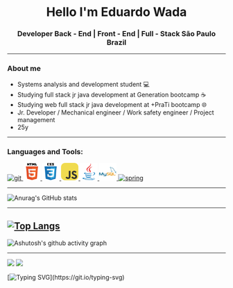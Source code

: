 <h1 align = "center"> Hello  I'm  Eduardo Wada </h1><h3 align = "center">  Developer Back - End | Front - End | Full - Stack  São Paulo  Brazil

---
<h3>About me</h3>
<ul>
  <li>Systems analysis and development student 💻</li>
  <li>Studying full stack jr java development at Generation bootcamp ☕</li>
  <li>Studying web full stack jr java development at +PraTi bootcamp 🌐</li>
  <li>Jr. Developer / Mechanical engineer / Work safety engineer / Project management</li>
  <li>25y</li>
</ul>

---
<h3 align="left">Languages and Tools:</h3>
<p align="left"> 
  <a href="https://git-scm.com/" target="blank" rel="noreferrer"> <img src="https://www.vectorlogo.zone/logos/git-scm/git-scm-icon.svg" alt="git" width="40" height="40"/> </a> 
  <a href="https://developer.mozilla.org/pt-BR/docs/Web/HTML" target="_blank" rel="noreferrer"> <img src="https://raw.githubusercontent.com/devicons/devicon/master/icons/html5/html5-original-wordmark.svg" alt="html5" width="40" height="40"/> </a> 
  <a href="https://www.w3schools.com/css/" target="blank" rel="noreferrer"> <img src="https://raw.githubusercontent.com/devicons/devicon/master/icons/css3/css3-original-wordmark.svg" alt="css3" width="40" height="40"/> </a> 
  <a href="https://developer.mozilla.org/pt-BR/docs/Web/JavaScript" target="_blank" rel="noreferrer"> <img src="https://github.com/tandpfun/skill-icons/blob/main/icons/JavaScript.svg" alt="javascript" width="40" height="40"/> </a> 
  <a href="https://www.java.com" target="_blank" rel="noreferrer"> <img src="https://raw.githubusercontent.com/devicons/devicon/master/icons/java/java-original.svg" alt="java" width="40" height="40"/> </a> 
  <a href="https://www.mysql.com/" target="blank" rel="noreferrer"> <img src="https://raw.githubusercontent.com/devicons/devicon/master/icons/mysql/mysql-original-wordmark.svg" alt="mysql" width="40" height="40"/> </a> 
  <a href="https://spring.io/" target="_blank" rel="noreferrer"> <img src="https://www.vectorlogo.zone/logos/springio/springio-icon.svg" alt="spring" width="40" height="40"/> </a>

---
![Anurag's GitHub stats](https://github-readme-stats.vercel.app/api?username=eduardowada&hide=contribs,prs&show_icons=true&theme=dark)

---
[![Top Langs](https://github-readme-stats.vercel.app/api/top-langs/?username=eduardowada&layout=compact&theme=dark)](https://github.com/anuraghazra/github-readme-stats)
---
![Ashutosh's github activity graph](https://ssr-contributions-svg.vercel.app/_/eduardowada?chart=3dbar&gap=0.6&scale=2&flatten=2&animation=wave&animation_duration=1&animation_delay=0.05&animation_amplitude=20&animation_frequency=0.5&animation_wave_center=10_0&format=svg&weeks=30&theme=dark)

---
[<img src="https://img.shields.io/badge/linkedin-%230077B5.svg?&style=for-the-badge&logo=linkedin&logoColor=white" />](https://www.linkedin.com/in/eduardorodwada/)
[<img src = "https://img.shields.io/badge/instagram-%23E4405F.svg?&style=for-the-badge&logo=instagram&logoColor=white"/>](https://www.instagram.com/eduardo_wada/)

[![Typing SVG](https://readme-typing-svg.herokuapp.com?color=%231B6E65&lines=Thanks+for+visiting.+Check+back+often!)](https://git.io/typing-svg)
